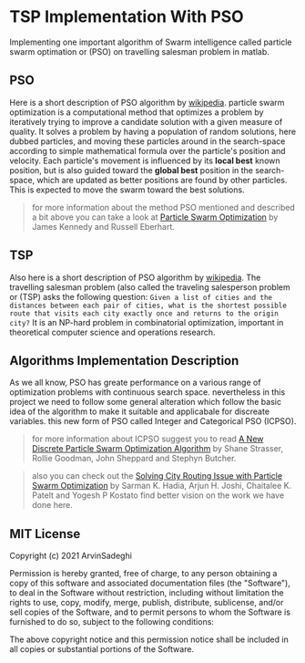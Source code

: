 # TSP Implementation With PSO
Implementing one important algorithm of Swarm intelligence called particle swarm optimation or (PSO) on travelling salesman problem in matlab.
 
 ## PSO 
 Here is a short description of PSO algorithm by [wikipedia](https://en.wikipedia.org/wiki/Particle_swarm_optimization).
particle swarm optimization is a computational method that optimizes a problem by iteratively trying to improve a candidate solution with a given measure of quality. It solves a problem by having a population of random solutions, here dubbed particles, and moving these particles around in the search-space according to simple mathematical formula over the particle's position and velocity. Each particle's movement is influenced by its **local best** known position, but is also guided toward the **global best** position in the search-space, which are updated as better positions are found by other particles. This is expected to move the swarm toward the best solutions.
> for more information about the method PSO mentioned and described a bit above you can take a look at [Particle Swarm Optimization](http://ai.unibo.it/sites/ai.unibo.it/files/u11/pso.pdf) by James Kennedy and Russell Eberhart.

## TSP
Also here is a short description of PSO algorithm by [wikipedia](https://en.wikipedia.org/wiki/Travelling_salesman_problem).
The travelling salesman problem (also called the traveling salesperson problem or (TSP) asks the following question: `Given a list of cities and the distances between each pair of cities, what is the shortest possible route that visits each city exactly once and returns to the origin city?` It is an NP-hard problem in combinatorial optimization, important in theoretical computer science and operations research.

## Algorithms Implementation Description
As we all know, PSO has greate performance on a various range of optimization problems with continuous search space. nevertheless in this project we need to follow some general alteration which follow the basic idea of the algorithm to make it suitable and applicabale for discreate variables. this new form of PSO called Integer and Categorical PSO (ICPSO).
> for more information about ICPSO suggest you to read [A New Discrete Particle Swarm Optimization Algorithm](https://www.cs.montana.edu/sheppard/pubs/gecco-2016a.pdf) by Shane Strasser, Rollie Goodman, John Sheppard and Stephyn Butcher.

>also you can check out the [Solving City Routing Issue with Particle Swarm Optimization]() by Sarman K. Hadia, Arjun H. Joshi, Chaitalee K. Patelt and Yogesh P Kostato find better vision on the work we have done here.

## MIT License
Copyright (c) 2021 ArvinSadeghi

Permission is hereby granted, free of charge, to any person obtaining a copy of this software and associated documentation files (the "Software"), to deal in the Software without restriction, including without limitation the rights to use, copy, modify, merge, publish, distribute, sublicense, and/or sell copies of the Software, and to permit persons to whom the Software is furnished to do so, subject to the following conditions:

The above copyright notice and this permission notice shall be included in all copies or substantial portions of the Software.
